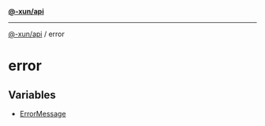 [**@-xun/api**](../README.md)

***

[@-xun/api](../README.md) / error

# error

## Variables

- [ErrorMessage](variables/ErrorMessage.md)
